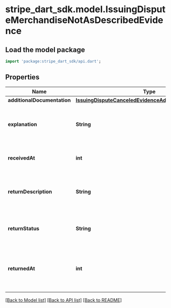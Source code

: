 # stripe_dart_sdk.model.IssuingDisputeMerchandiseNotAsDescribedEvidence

## Load the model package
```dart
import 'package:stripe_dart_sdk/api.dart';
```

## Properties
Name | Type | Description | Notes
------------ | ------------- | ------------- | -------------
**additionalDocumentation** | [**IssuingDisputeCanceledEvidenceAdditionalDocumentation**](IssuingDisputeCanceledEvidenceAdditionalDocumentation.md) |  | [optional] 
**explanation** | **String** | Explanation of why the cardholder is disputing this transaction. | [optional] 
**receivedAt** | **int** | Date when the product was received. | [optional] 
**returnDescription** | **String** | Description of the cardholder's attempt to return the product. | [optional] 
**returnStatus** | **String** | Result of cardholder's attempt to return the product. | [optional] 
**returnedAt** | **int** | Date when the product was returned or attempted to be returned. | [optional] 

[[Back to Model list]](../README.md#documentation-for-models) [[Back to API list]](../README.md#documentation-for-api-endpoints) [[Back to README]](../README.md)


